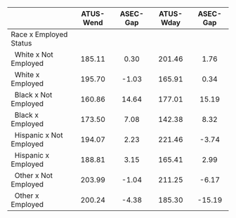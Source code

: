 
|                      |    ATUS-Wend |     ASEC-Gap |    ATUS-Wday |     ASEC-Gap |
| -------------------- | :----------: | :----------: | :----------: | :----------: |
| Race x Employed Status |              |              |              |              |
| &nbsp;&nbsp;White x Not Employed |       185.11 |         0.30 |       201.46 |         1.76 |
| &nbsp;&nbsp;White x Employed |       195.70 |        -1.03 |       165.91 |         0.34 |
| &nbsp;&nbsp;Black x Not Employed |       160.86 |        14.64 |       177.01 |        15.19 |
| &nbsp;&nbsp;Black x Employed |       173.50 |         7.08 |       142.38 |         8.32 |
| &nbsp;&nbsp;Hispanic x Not Employed |       194.07 |         2.23 |       221.46 |        -3.74 |
| &nbsp;&nbsp;Hispanic x Employed |       188.81 |         3.15 |       165.41 |         2.99 |
| &nbsp;&nbsp;Other x Not Employed |       203.99 |        -1.04 |       211.25 |        -6.17 |
| &nbsp;&nbsp;Other x Employed |       200.24 |        -4.38 |       185.30 |       -15.19 |

